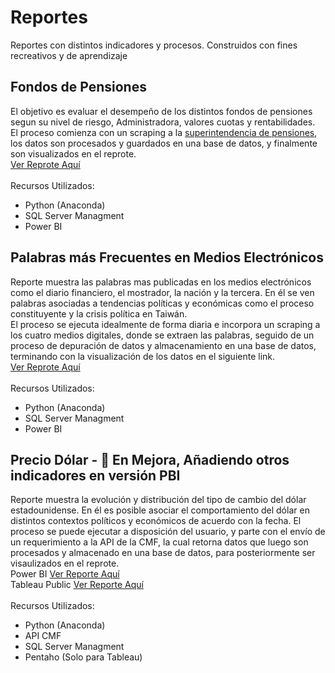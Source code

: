 # Reportes
Reportes con distintos indicadores y procesos. Construidos con fines recreativos y de aprendizaje

## Fondos de Pensiones
El objetivo es evaluar el desempeño de los distintos fondos de pensiones segun su nivel de riesgo, Administradora, valores cuotas y rentabilidades.\
El proceso comienza con un scraping a la [superintendencia de pensiones](https://www.spensiones.cl/apps/valoresCuotaFondo/vcfAFP.php), los datos son procesados y guardados en una base de datos, y finalmente son visualizados en el reprote. \
[Ver Reprote Aquí](https://app.powerbi.com/view?r=eyJrIjoiZTk5ZDIyZjQtYjYyZi00OWQyLTlhNWItNTFkNzExNTZkNWJjIiwidCI6IjM2YjZkNDEzLTNiNmYtNDgxYS1iYzlkLTY2ODliNTExY2FmYSIsImMiOjR9)\
\
Recursos Utilizados:
- Python (Anaconda)
- SQL Server Managment
- Power BI

## Palabras más Frecuentes en Medios Electrónicos
Reporte muestra las palabras mas publicadas en los medios electrónicos como el diario financiero, el mostrador, la nación y la tercera.
En él se ven palabras asociadas a tendencias políticas y económicas como el proceso constituyente y la crisis política en Taiwán.\
El proceso se ejecuta idealmente de forma diaria e incorpora un scraping a los cuatro medios digitales, donde se extraen las palabras, seguido de un proceso de depuración de datos y almacenamiento en una base de datos, terminando con la visualización de los datos en el siguiente link. \
[Ver Reprote Aquí](https://app.powerbi.com/view?r=eyJrIjoiYmE2ZjJhODEtMjkwOS00ZDExLTg4YmUtNmU5MzQwMDUwODA0IiwidCI6IjM2YjZkNDEzLTNiNmYtNDgxYS1iYzlkLTY2ODliNTExY2FmYSIsImMiOjR9)\
\
Recursos Utilizados:
- Python (Anaconda)
- SQL Server Managment
- Power BI


## Precio Dólar - 🔴 En Mejora, Añadiendo otros indicadores en versión PBI
Reporte muestra la evolución y distribución del tipo de cambio del dólar estadounidense.
En él es posible asociar el comportamiento del dólar en distintos contextos políticos y económicos de acuerdo con la fecha.
El proceso se puede ejecutar a disposición del usuario, y parte con el envío de un requerimiento a la API de la CMF, la cual retorna datos que luego son procesados y almacenado en una base de datos, para posteriormente ser visaulizados en el reprote. \
Power BI [Ver Reporte Aquí](https://app.powerbi.com/view?r=eyJrIjoiZGNiYTkyYTItOWQ4Yy00ZWVkLWIyZDAtYjU4YjU5YTIxMjM2IiwidCI6IjM2YjZkNDEzLTNiNmYtNDgxYS1iYzlkLTY2ODliNTExY2FmYSIsImMiOjR9)
\
Tableau Public
[Ver Reporte Aquí](https://public.tableau.com/app/profile/sim.n3200/viz/TipodeCambioDolar/Dashboard1?publish=yes)
\
\
Recursos Utilizados:
- Python (Anaconda)
- API CMF
- SQL Server Managment
- Pentaho (Solo para Tableau)

